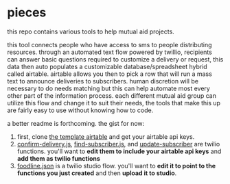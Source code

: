 # pieces

this repo contains various tools to help mutual aid projects.
 
this tool connects people who have access to sms to people distributing resources. through an automated text flow powered by twillio, recipients can answer basic questions required to customize a delivery or request, this data then auto populates a customizable database/spreadsheet hybrid called airtable. airtable allows you then to pick a row that will run a mass text to announce deliveries to subscribers. human discretion will be necessary to do needs matching but this can help automate most every other part of the information process. each different mutual aid group can utilize this flow and change it to suit their needs, the tools that make this up are fairly easy to use without knowing how to code.

a better readme is forthcoming. the gist for now:

1. first, clone [the template airtable](https://airtable.com/shrQ11TVOeT0oCXxo) and get your airtable api keys.
2. [confirm-delivery.js](confirm-delivery.js), [find-subscriber.js](find-subscriber.js), and [update-subscriber](update-subscriber.js) are twilio functions. you'll want to **edit them to include your airtable api keys** and **add them as twilio functions**
3. [foodline.json](foodline.json) is a twilio studio flow. you'll want to **edit it to point to the functions you just created** and then **upload it to studio**.
